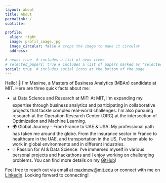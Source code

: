 ```yaml
---
layout: about
title: About
permalink: /
subtitle: 

profile:
  align: right
  image: profil_image.jpg
  image_circular: false # crops the image to make it circular
  address:

# news: true  # includes a list of news items
# selected_papers: true # includes a list of papers marked as "selected={true}"
social: true  # includes social icons at the bottom of the page
---
```


Hello! :wave:  I'm Maxime, a Masters of Business Analytics (MBAn) candidate at MIT. Here are three quick facts about me:

- 📊 Data Science and Research at MIT: At MIT, I'm expanding my expertise through business analytics and participating in collaborative projects that tackle complex real-world challenges.  I'm also pursuing research at the Operation Research Center (ORC) at the intersection of Optimization and Machine Learning.
- 🌍 Global Journey - From France to UAE & USA: My professional path has taken me around the globe. From the insurance sector in France to healthcare in the UAE, and transportation in the US, I've been able to work in global environments and in different industries.
- 💡 Passion for AI & Data Science: I've immersed myself in various personal projects and hackathons and I enjoy working on challenging problems. You can find more details on my [GitHub](https://github.com/maxime7770)!

Feel free to reach out via email at [maximew@mit.edu](mailto:) or connect with me on [Linkedin](https://www.linkedin.com/in/maxime-wolf/). Looking forward to connecting!





